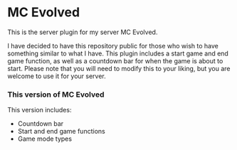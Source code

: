 # MC Evolved

This is the server plugin for my server MC Evolved.

I have decided to have this repository public for those who wish to have something similar to what I have. This plugin includes a start game and end game function, as well as a countdown bar for when the game is about to start. Please note that you will need to modify this to your liking, but you are welcome to use it for your server.

### This version of MC Evolved
This version includes:
- Countdown bar
- Start and end game functions
- Game mode types
